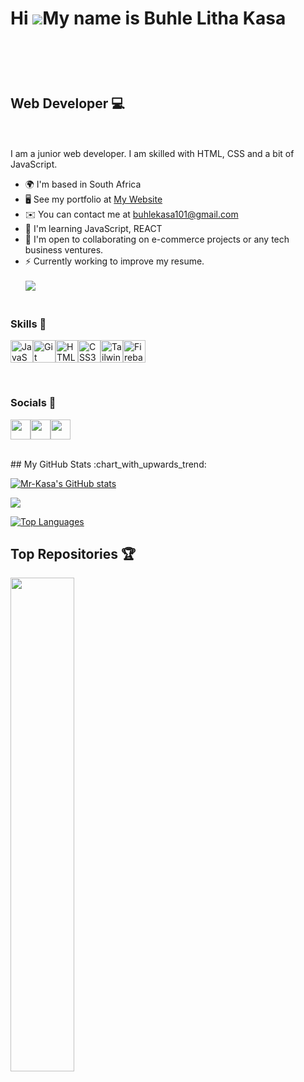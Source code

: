 Hi ![](https://user-images.githubusercontent.com/18350557/176309783-0785949b-9127-417c-8b55-ab5a4333674e.gif)My name is Buhle Litha Kasa     <!--Waving hand emoji-->
========================================================================================================================================
<br><br><br>
Web Developer :computer:
-------------
<br><br>
I am a junior web developer. I am skilled with HTML, CSS and a bit of JavaScript.
<br>
* 🌍  I'm based in South Africa
* 🖥️  See my portfolio at [My Website](http://buhkas456-wfo2401-buhlekasa.netlify.app/)
* ✉️  You can contact me at [buhlekasa101@gmail.com](mailto:buhlekasa101@gmail.com)
* 🧠  I'm learning JavaScript, REACT
* 🤝  I'm open to collaborating on e-commerce projects or any tech business ventures.
* ⚡  Currently working to improve my resume.
<br><br>
<a href="https://www.github.com/Mr-Kasa" target="_blank" rel="noreferrer"><img                                                  
src="https://img.shields.io/github/followers/Mr-Kasa?logo=github&style=for-the-badge&color=84cc16&labelColor=134e4a" /></a>
<br><br>
### Skills :hammer:

<p align="left"><a href="https://developer.mozilla.org/en-US/docs/Web/JavaScript" target="_blank" rel="noreferrer"><img src="https://raw.githubusercontent.com/danielcranney/readme-generator/main/public/icons/skills/javascript-colored.svg" width="36" height="36" alt="JavaScript" /></a><a href="https://git-scm.com/" target="_blank" rel="noreferrer"><img src="https://raw.githubusercontent.com/danielcranney/readme-generator/main/public/icons/skills/git-colored.svg" width="36" height="36" alt="Git" /></a><a href="https://developer.mozilla.org/en-US/docs/Glossary/HTML5" target="_blank" rel="noreferrer"><img src="https://raw.githubusercontent.com/danielcranney/readme-generator/main/public/icons/skills/html5-colored.svg" width="36" height="36" alt="HTML5" /></a><a href="https://www.w3.org/TR/CSS/#css" target="_blank" rel="noreferrer"><img src="https://raw.githubusercontent.com/danielcranney/readme-generator/main/public/icons/skills/css3-colored.svg" width="36" height="36" alt="CSS3" /></a><a href="https://tailwindcss.com/" target="_blank" rel="noreferrer"><img src="https://raw.githubusercontent.com/danielcranney/readme-generator/main/public/icons/skills/tailwindcss-colored.svg" width="36" height="36" alt="TailwindCSS" /></a><a href="https://firebase.google.com/" target="_blank" rel="noreferrer"><img src="https://raw.githubusercontent.com/danielcranney/readme-generator/main/public/icons/skills/firebase-colored.svg" width="36" height="36" alt="Firebase" /></a></p>
<br>

### Socials :incoming_envelope:

<p align="left"><a href="https://www.facebook.com/Buhle Litha Kasa" target="_blank" rel="noreferrer"><picture><source media="(prefers-color-scheme: dark)" srcset="https://raw.githubusercontent.com/danielcranney/readme-generator/main/public/icons/socials/facebook-dark.svg" /><source media="(prefers-color-scheme: light)" srcset="https://raw.githubusercontent.com/danielcranney/readme-generator/main/public/icons/socials/facebook.svg" /><img src="https://raw.githubusercontent.com/danielcranney/readme-generator/main/public/icons/socials/facebook.svg" width="32" height="32" /></picture></a><a href="https://www.github.com/Mr-Kasa" target="_blank" rel="noreferrer"><picture><source media="(prefers-color-scheme: dark)" srcset="https://raw.githubusercontent.com/danielcranney/readme-generator/main/public/icons/socials/github-dark.svg" /><source media="(prefers-color-scheme: light)" srcset="https://raw.githubusercontent.com/danielcranney/readme-generator/main/public/icons/socials/github.svg" /><img src="https://raw.githubusercontent.com/danielcranney/readme-generator/main/public/icons/socials/github.svg" width="32" height="32" /></picture></a><a href="https://www.linkedin.com/in/buhle-kasa-3a03b0298" target="_blank" rel="noreferrer"><picture><source media="(prefers-color-scheme: dark)" srcset="https://raw.githubusercontent.com/danielcranney/readme-generator/main/public/icons/socials/linkedin-dark.svg" /><source media="(prefers-color-scheme: light)" srcset="https://raw.githubusercontent.com/danielcranney/readme-generator/main/public/icons/socials/linkedin.svg" /><img src="https://raw.githubusercontent.com/danielcranney/readme-generator/main/public/icons/socials/linkedin.svg" width="32" height="32" /></picture></a></p>
<br>
## My GitHub Stats :chart_with_upwards_trend: 

<a href="http://www.github.com/Mr-Kasa"><img src="https://github-readme-stats.vercel.app/api?username=Mr-Kasa&show_icons=true&hide=stars,prs,issues,contribs&count_private=true&title_color=ec4899&text_color=facc15&icon_color=84cc16&bg_color=134e4a&hide_border=true&show_icons=true" alt="Mr-Kasa's GitHub stats" /></a>

<a href="http://www.github.com/Mr-Kasa"><img src="https://github-readme-streak-stats.herokuapp.com/?user=Mr-Kasa&stroke=facc15&background=134e4a&ring=ec4899&fire=ec4899&currStreakNum=facc15&currStreakLabel=ec4899&sideNums=facc15&sideLabels=facc15&dates=facc15&hide_border=true" /></a>

<a href="https://github.com/Mr-Kasa" align="left"><img src="https://github-readme-stats.vercel.app/api/top-langs/?username=Mr-Kasa&langs_count=10&title_color=ec4899&text_color=facc15&icon_color=84cc16&bg_color=134e4a&hide_border=true&locale=en&custom_title=Top%20%Languages" alt="Top Languages" /></a>
<br>
## Top Repositories :trophy:

<div width="100%" align="center"><a href="https://github.com/Mr-Kasa/BUHKAS465_WFO2401_GroupB_BuhleKasa_SDF11" align="left"><img align="left" width="45%" src="https://github-readme-stats.vercel.app/api/pin/?username=Mr-Kasa&repo=BUHKAS465_WFO2401_GroupB_BuhleKasa_SDF11&title_color=ec4899&text_color=facc15&icon_color=84cc16&bg_color=134e4a&hide_border=true&locale=en" /></a></div><br /><br /><br /><br /><br /><br /><br />
